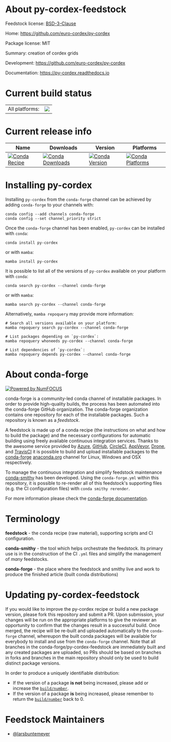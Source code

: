 About py-cordex-feedstock
=========================

Feedstock license: [BSD-3-Clause](https://github.com/conda-forge/py-cordex-feedstock/blob/main/LICENSE.txt)

Home: https://github.com/euro-cordex/py-cordex

Package license: MIT

Summary: creation of cordex grids

Development: https://github.com/euro-cordex/py-cordex

Documentation: https://py-cordex.readthedocs.io

Current build status
====================


<table><tr><td>All platforms:</td>
    <td>
      <a href="https://dev.azure.com/conda-forge/feedstock-builds/_build/latest?definitionId=14331&branchName=main">
        <img src="https://dev.azure.com/conda-forge/feedstock-builds/_apis/build/status/py-cordex-feedstock?branchName=main">
      </a>
    </td>
  </tr>
</table>

Current release info
====================

| Name | Downloads | Version | Platforms |
| --- | --- | --- | --- |
| [![Conda Recipe](https://img.shields.io/badge/recipe-py--cordex-green.svg)](https://anaconda.org/conda-forge/py-cordex) | [![Conda Downloads](https://img.shields.io/conda/dn/conda-forge/py-cordex.svg)](https://anaconda.org/conda-forge/py-cordex) | [![Conda Version](https://img.shields.io/conda/vn/conda-forge/py-cordex.svg)](https://anaconda.org/conda-forge/py-cordex) | [![Conda Platforms](https://img.shields.io/conda/pn/conda-forge/py-cordex.svg)](https://anaconda.org/conda-forge/py-cordex) |

Installing py-cordex
====================

Installing `py-cordex` from the `conda-forge` channel can be achieved by adding `conda-forge` to your channels with:

```
conda config --add channels conda-forge
conda config --set channel_priority strict
```

Once the `conda-forge` channel has been enabled, `py-cordex` can be installed with `conda`:

```
conda install py-cordex
```

or with `mamba`:

```
mamba install py-cordex
```

It is possible to list all of the versions of `py-cordex` available on your platform with `conda`:

```
conda search py-cordex --channel conda-forge
```

or with `mamba`:

```
mamba search py-cordex --channel conda-forge
```

Alternatively, `mamba repoquery` may provide more information:

```
# Search all versions available on your platform:
mamba repoquery search py-cordex --channel conda-forge

# List packages depending on `py-cordex`:
mamba repoquery whoneeds py-cordex --channel conda-forge

# List dependencies of `py-cordex`:
mamba repoquery depends py-cordex --channel conda-forge
```


About conda-forge
=================

[![Powered by
NumFOCUS](https://img.shields.io/badge/powered%20by-NumFOCUS-orange.svg?style=flat&colorA=E1523D&colorB=007D8A)](https://numfocus.org)

conda-forge is a community-led conda channel of installable packages.
In order to provide high-quality builds, the process has been automated into the
conda-forge GitHub organization. The conda-forge organization contains one repository
for each of the installable packages. Such a repository is known as a *feedstock*.

A feedstock is made up of a conda recipe (the instructions on what and how to build
the package) and the necessary configurations for automatic building using freely
available continuous integration services. Thanks to the awesome service provided by
[Azure](https://azure.microsoft.com/en-us/services/devops/), [GitHub](https://github.com/),
[CircleCI](https://circleci.com/), [AppVeyor](https://www.appveyor.com/),
[Drone](https://cloud.drone.io/welcome), and [TravisCI](https://travis-ci.com/)
it is possible to build and upload installable packages to the
[conda-forge](https://anaconda.org/conda-forge) [anaconda.org](https://anaconda.org/)
channel for Linux, Windows and OSX respectively.

To manage the continuous integration and simplify feedstock maintenance
[conda-smithy](https://github.com/conda-forge/conda-smithy) has been developed.
Using the ``conda-forge.yml`` within this repository, it is possible to re-render all of
this feedstock's supporting files (e.g. the CI configuration files) with ``conda smithy rerender``.

For more information please check the [conda-forge documentation](https://conda-forge.org/docs/).

Terminology
===========

**feedstock** - the conda recipe (raw material), supporting scripts and CI configuration.

**conda-smithy** - the tool which helps orchestrate the feedstock.
                   Its primary use is in the construction of the CI ``.yml`` files
                   and simplify the management of *many* feedstocks.

**conda-forge** - the place where the feedstock and smithy live and work to
                  produce the finished article (built conda distributions)


Updating py-cordex-feedstock
============================

If you would like to improve the py-cordex recipe or build a new
package version, please fork this repository and submit a PR. Upon submission,
your changes will be run on the appropriate platforms to give the reviewer an
opportunity to confirm that the changes result in a successful build. Once
merged, the recipe will be re-built and uploaded automatically to the
`conda-forge` channel, whereupon the built conda packages will be available for
everybody to install and use from the `conda-forge` channel.
Note that all branches in the conda-forge/py-cordex-feedstock are
immediately built and any created packages are uploaded, so PRs should be based
on branches in forks and branches in the main repository should only be used to
build distinct package versions.

In order to produce a uniquely identifiable distribution:
 * If the version of a package **is not** being increased, please add or increase
   the [``build/number``](https://docs.conda.io/projects/conda-build/en/latest/resources/define-metadata.html#build-number-and-string).
 * If the version of a package **is** being increased, please remember to return
   the [``build/number``](https://docs.conda.io/projects/conda-build/en/latest/resources/define-metadata.html#build-number-and-string)
   back to 0.

Feedstock Maintainers
=====================

* [@larsbuntemeyer](https://github.com/larsbuntemeyer/)

